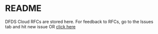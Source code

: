 # README

DFDS Cloud RFCs are stored here. For feedback to RFCs, go to the Issues tab and hit new issue OR [click here](
https://github.com/dfds/roadmap/issues/new?assignees=&labels=rfc&template=rfc-001-api-standards-feedback.md&title=%5BRFC+Feedback%5D+)
